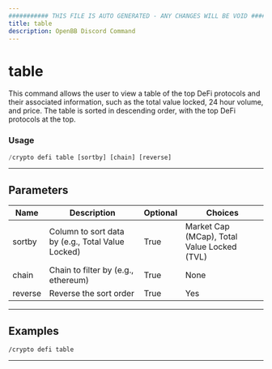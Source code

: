 ```yaml
---
########### THIS FILE IS AUTO GENERATED - ANY CHANGES WILL BE VOID ###########
title: table
description: OpenBB Discord Command
---
```


# table

This command allows the user to view a table of the top DeFi protocols and their associated information, such as the total value locked, 24 hour volume, and price. The table is sorted in descending order, with the top DeFi protocols at the top.

### Usage

```python wordwrap
/crypto defi table [sortby] [chain] [reverse]
```

---

## Parameters

| Name | Description | Optional | Choices |
| ---- | ----------- | -------- | ------- |
| sortby | Column to sort data by (e.g., Total Value Locked) | True | Market Cap (MCap), Total Value Locked (TVL) |
| chain | Chain to filter by (e.g., ethereum) | True | None |
| reverse | Reverse the sort order | True | Yes |


---

## Examples

```
/crypto defi table
```
---
